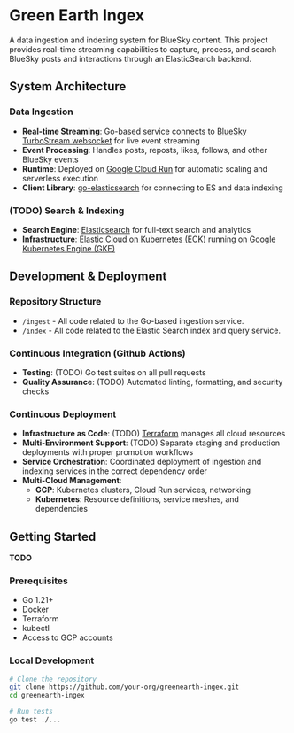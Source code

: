 # Green Earth Ingex

A data ingestion and indexing system for BlueSky content. This project provides real-time streaming capabilities to capture, process, and search BlueSky posts and interactions through an ElasticSearch backend.

## System Architecture

### Data Ingestion
- **Real-time Streaming**: Go-based service connects to [BlueSky TurboStream websocket](https://www.graze.social/docs/graze-turbostream) for live event streaming
- **Event Processing**: Handles posts, reposts, likes, follows, and other BlueSky events
- **Runtime**: Deployed on [Google Cloud Run](https://cloud.google.com/run/docs) for automatic scaling and serverless execution
- **Client Library**: [go-elasticsearch](https://pkg.go.dev/github.com/elastic/go-elasticsearch/v9) for connecting to ES and data indexing

### (TODO) Search & Indexing
- **Search Engine**: [Elasticsearch](https://www.elastic.co/docs/solutions/search) for full-text search and analytics
- **Infrastructure**: [Elastic Cloud on Kubernetes (ECK)](https://www.elastic.co/docs/deploy-manage/deploy/cloud-on-k8s#eck-overview) running on [Google Kubernetes Engine (GKE)](https://cloud.google.com/kubernetes-engine/docs?hl=en_US)

## Development & Deployment

### Repository Structure

- `/ingest` - All code related to the Go-based ingestion service.
- `/index` - All code related to the Elastic Search index and query service.

### Continuous Integration (Github Actions)
- **Testing**: (TODO) Go test suites on all pull requests
- **Quality Assurance**: (TODO) Automated linting, formatting, and security checks

### Continuous Deployment
- **Infrastructure as Code**: (TODO) [Terraform](https://developer.hashicorp.com/terraform/intro/use-cases) manages all cloud resources
- **Multi-Environment Support**: (TODO) Separate staging and production deployments with proper promotion workflows
- **Service Orchestration**: Coordinated deployment of ingestion and indexing services in the correct dependency order
- **Multi-Cloud Management**:
  - **GCP**: Kubernetes clusters, Cloud Run services, networking
  - **Kubernetes**: Resource definitions, service meshes, and dependencies

## Getting Started

**TODO**

### Prerequisites
- Go 1.21+
- Docker
- Terraform
- kubectl
- Access to GCP accounts

### Local Development
```bash
# Clone the repository
git clone https://github.com/your-org/greenearth-ingex.git
cd greenearth-ingex

# Run tests
go test ./...
```